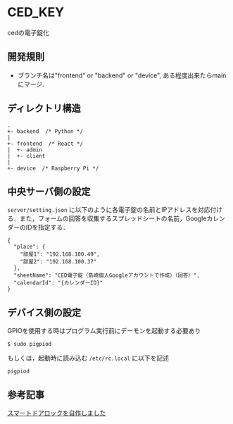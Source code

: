 # CED_KEY
cedの電子錠化

## 開発規則
* ブランチ名は"frontend" or "backend" or "device", ある程度出来たらmainにマージ.

## ディレクトリ構造
```
.
+- backend  /* Python */
|
+- frontend  /* React */
|  +- admin
|  +- client
|
+- device  /* Raspberry Pi */
```


## 中央サーバ側の設定
`server/setting.json` に以下のように各電子錠の名前とIPアドレスを対応付ける．また，フォームの回答を収集するスプレッドシートの名前，GoogleカレンダーのIDを指定する．
```
{
  "place": {
    "部屋1": "192.168.100.49",
    "部屋2": "192.168.100.37"
  },
  "sheetName": "CED電子錠（島崎個人Googleアカウントで作成）（回答）",
  "calendarId": "{カレンダーID}"
}
```


## デバイス側の設定
GPIOを使用する時はプログラム実行前にデーモンを起動する必要あり
```
$ sudo pigpiod
```
もしくは，起動時に読み込む `/etc/rc.local` に以下を記述
```
pigpiod
```

## 参考記事
[スマートドアロックを自作しました](https://ehbtj.com/electronics/diy-smart-lock/)